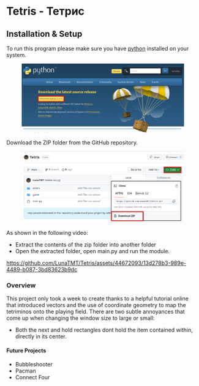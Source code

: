 # Tetris - Тетрис

## Installation & Setup

To run this program please make sure you have [python](https://www.python.org/downloads/) installed on your system.

<figure><img src=".gitbook/assets/image.png" alt=""><figcaption></figcaption></figure>

Download the ZIP folder from the GitHub repository.

<figure><img src=".gitbook/assets/image (1).png" alt=""><figcaption></figcaption></figure>

As shown in the following video:

* Extract the contents of the zip folder into another folder
* Open the extracted folder, open main.py and run the module.


https://github.com/LunaTMT/Tetris/assets/44672093/13d278b3-989e-4489-b087-3bd83623b9dc


### Overview

This project only took a week to create thanks to a helpful tutorial online that introduced vectors and the use of coordinate geometry to map the tetriminos onto the playing field. There are two subtle annoyances that come up when changing the window size to large or small:&#x20;

* Both the next and hold rectangles dont hold the item contained within, directly in its center.

#### Future Projects&#x20;

* Bubbleshooter
* Pacman
* Connect Four
